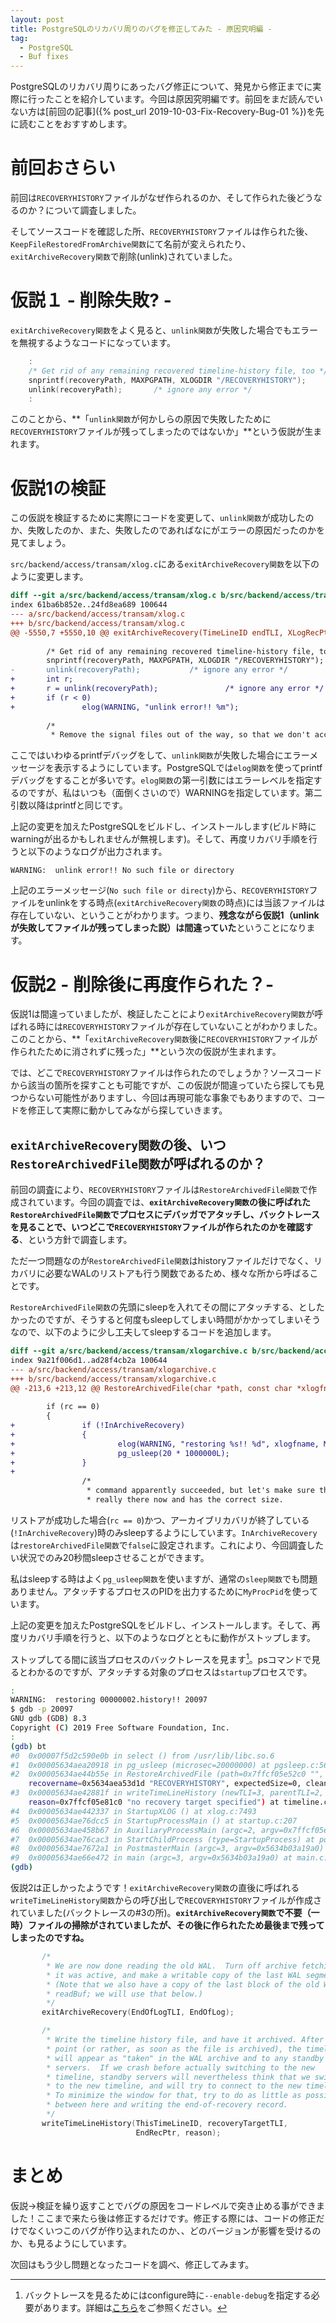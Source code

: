 ```yaml
---
layout: post
title: PostgreSQLのリカバリ周りのバグを修正してみた - 原因究明編 -
tag:
  - PostgreSQL
  - Buf fixes
---
```


PostgreSQLのリカバリ周りにあったバグ修正について、発見から修正までに実際に行ったことを紹介しています。今回は原因究明編です。前回をまだ読んでいない方は[前回の記事]({% post_url 2019-10-03-Fix-Recovery-Bug-01 %})を先に読むことをおすすめします。

# 前回おさらい

前回は`RECOVERYHISTORY`ファイルがなぜ作られるのか、そして作られた後どうなるのか？について調査しました。

そしてソースコードを確認した所、`RECOVERYHISTORY`ファイルは作られた後、`KeepFileRestoredFromArchive関数`にて名前が変えられたり、`exitArchiveRecovery関数`で削除(unlink)されていました。

# 仮説１ - 削除失敗? -

`exitArchiveRecovery関数`をよく見ると、`unlink関数`が失敗した場合でもエラーを無視するようなコードになっています。

```c
    :
    /* Get rid of any remaining recovered timeline-history file, too */
    snprintf(recoveryPath, MAXPGPATH, XLOGDIR "/RECOVERYHISTORY");
    unlink(recoveryPath);       /* ignore any error */
    :
```

このことから、**「`unlink関数`が何かしらの原因で失敗したために`RECOVERYHISTORY`ファイルが残ってしまったのではないか」**という仮説が生まれます。

# 仮説1の検証

この仮説を検証するために実際にコードを変更して、`unlink関数`が成功したのか、失敗したのか、また、失敗したのであればなにがエラーの原因だったのかを見てましょう。


`src/backend/access/transam/xlog.c`にある`exitArchiveRecovery関数`を以下のように変更します。

```diff
diff --git a/src/backend/access/transam/xlog.c b/src/backend/access/transam/xlog.c
index 61ba6b852e..24fd8ea689 100644
--- a/src/backend/access/transam/xlog.c
+++ b/src/backend/access/transam/xlog.c
@@ -5550,7 +5550,10 @@ exitArchiveRecovery(TimeLineID endTLI, XLogRecPtr endOfLog)
 
        /* Get rid of any remaining recovered timeline-history file, too */
        snprintf(recoveryPath, MAXPGPATH, XLOGDIR "/RECOVERYHISTORY");
-       unlink(recoveryPath);           /* ignore any error */
+       int r;
+       r = unlink(recoveryPath);               /* ignore any error */
+       if (r < 0)
+               elog(WARNING, "unlink error!! %m");
 
        /*
         * Remove the signal files out of the way, so that we don't accidentally
```

ここではいわゆるprintfデバッグをして、`unlink関数`が失敗した場合にエラーメッセージを表示するようにしています。PostgreSQLでは`elog関数`を使ってprintfデバッグをすることが多いです。`elog関数`の第一引数にはエラーレベルを指定するのですが、私はいつも（面倒くさいので）WARNINGを指定しています。第二引数以降はprintfと同じです。

上記の変更を加えたPostgreSQLをビルドし、インストールします(ビルド時にwarningが出るかもしれませんが無視します)。そして、再度リカバリ手順を行うと以下のようなログが出力されます。

```
WARNING:  unlink error!! No such file or directory
```

上記のエラーメッセージ(`No such file or directy`)から、`RECOVERYHISTORY`ファイルをunlinkをする時点(`exitArchiveRecovery関数`の時点)には当該ファイルは存在していない、ということがわかります。つまり、**残念ながら仮説1（unlinkが失敗してファイルが残ってしまった説）は間違っていた**ということになります。

# 仮説2 - 削除後に再度作られた？-

仮説1は間違っていましたが、検証したことにより`exitArchiveRecovery関数`が呼ばれる時には`RECOVERYHISTORY`ファイルが存在していないことがわかりました。このことから、**「`exitArchiveRecovery関数`後に`RECOVERYHISTORY`ファイルが作られたために消されずに残った」**という次の仮説が生まれます。

では、どこで`RECOVERYHISTORY`ファイルは作られたのでしょうか？ソースコードから該当の箇所を探すことも可能ですが、この仮説が間違っていたら探しても見つからない可能性がありますし、今回は再現可能な事象でもありますので、コードを修正して実際に動かしてみながら探していきます。

## `exitArchiveRecovery関数`の後、いつ`RestoreArchivedFile関数`が呼ばれるのか？

前回の調査により、`RECOVERYHISTORY`ファイルは`RestoreArchivedFile関数`で作成されています。今回の調査では、**`exitArchiveRecovery関数`の後に呼ばれた`RestoreArchivedFile関数`でプロセスにデバッガでアタッチし、バックトレースを見ることで、いつどこで`RECOVERYHISTORY`ファイルが作られたのかを確認する**、という方針で調査します。

ただ一つ問題なのが`RestoreArchivedFile関数`はhistoryファイルだけでなく、リカバリに必要なWALのリストアも行う関数であるため、様々な所から呼ばることです。

`RestoreArchivedFile関数`の先頭にsleepを入れてその間にアタッチする、としたかったのですが、そうすると何度もsleepしてしまい時間がかかってしまいそうなので、以下のように少し工夫してsleepするコードを追加します。

```diff
diff --git a/src/backend/access/transam/xlogarchive.c b/src/backend/access/transam/xlogarchive.c
index 9a21f006d1..ad28f4cb2a 100644
--- a/src/backend/access/transam/xlogarchive.c
+++ b/src/backend/access/transam/xlogarchive.c
@@ -213,6 +213,12 @@ RestoreArchivedFile(char *path, const char *xlogfname,
 
        if (rc == 0)
        {
+               if (!InArchiveRecovery)
+               {
+                       elog(WARNING, "restoring %s!! %d", xlogfname, MyProcPid);
+                       pg_usleep(20 * 1000000L);
+               }
+
                /*
                 * command apparently succeeded, but let's make sure the file is
                 * really there now and has the correct size.
```

リストアが成功した場合(`rc == 0`)かつ、アーカイブリカバリが終了している(`!InArchiveRecovery`)時のみsleepするようにしています。`InArchiveRecovery`は`restoreArchivedFile関数`で`false`に設定されます。これにより、今回調査したい状況でのみ20秒間sleepさせることができます。

私はsleepする時はよく`pg_usleep関数`を使いますが、通常の`sleep関数`でも問題ありません。アタッチするプロセスのPIDを出力するために`MyProcPid`を使っています。

上記の変更を加えたPostgreSQLをビルドし、インストールします。そして、再度リカバリ手順を行うと、以下のようなログとともに動作がストップします。

ストップしてる間に該当プロセスのバックトレースを見ます[^debug]。psコマンドで見るとわかるのですが、アタッチする対象のプロセスは`startup`プロセスです。

[^debug]: バックトレースを見るためにはconfigure時に`--enable-debug`を指定する必要があります。詳細は[こちら](https://qiita.com/sawada_masahiko/items/2fa99e422ec0eb35245c#%E3%82%BD%E3%83%BC%E3%82%B9%E3%82%B3%E3%83%BC%E3%83%89%E5%85%A5%E6%89%8B%E3%81%8B%E3%82%89%E8%B5%B7%E5%8B%95%E3%81%BE%E3%81%A7)をご参照ください。

```bash
:
WARNING:  restoring 00000002.history!! 20097
$ gdb -p 20097
GNU gdb (GDB) 8.3
Copyright (C) 2019 Free Software Foundation, Inc.
:
(gdb) bt
#0  0x00007f5d2c590e0b in select () from /usr/lib/libc.so.6
#1  0x00005634aea20918 in pg_usleep (microsec=20000000) at pgsleep.c:56
#2  0x00005634ae44b55e in RestoreArchivedFile (path=0x7ffcf05e52c0 "", xlogfname=0x7ffcf05e5280 "00000002.history",
    recovername=0x5634aea53d1d "RECOVERYHISTORY", expectedSize=0, cleanupEnabled=false) at xlogarchive.c:219
#3  0x00005634ae42881f in writeTimeLineHistory (newTLI=3, parentTLI=2, switchpoint=83886080,
    reason=0x7ffcf05e81c0 "no recovery target specified") at timeline.c:322
#4  0x00005634ae442337 in StartupXLOG () at xlog.c:7493
#5  0x00005634ae76dcc5 in StartupProcessMain () at startup.c:207
#6  0x00005634ae458b67 in AuxiliaryProcessMain (argc=2, argv=0x7ffcf05e8690) at bootstrap.c:451
#7  0x00005634ae76cac3 in StartChildProcess (type=StartupProcess) at postmaster.c:5414
#8  0x00005634ae7672a1 in PostmasterMain (argc=3, argv=0x5634b03a19a0) at postmaster.c:1383
#9  0x00005634ae66e472 in main (argc=3, argv=0x5634b03a19a0) at main.c:210
(gdb) 
```

仮説2は正しかったようです！`exitArchiveRecovery関数`の直後に呼ばれる`writeTimeLineHistory関数`からの呼び出しで`RECOVERYHISTORY`ファイルが作成されていました(バックトレースの#3の所)。**`exitArchiveRecovery関数`で不要（一時）ファイルの掃除がされていましたが、その後に作られたため最後まで残ってしまったのですね。**

```c
       /*
        * We are now done reading the old WAL.  Turn off archive fetching if
        * it was active, and make a writable copy of the last WAL segment.
        * (Note that we also have a copy of the last block of the old WAL in
        * readBuf; we will use that below.)
        */
       exitArchiveRecovery(EndOfLogTLI, EndOfLog);

       /*
        * Write the timeline history file, and have it archived. After this
        * point (or rather, as soon as the file is archived), the timeline
        * will appear as "taken" in the WAL archive and to any standby
        * servers.  If we crash before actually switching to the new
        * timeline, standby servers will nevertheless think that we switched
        * to the new timeline, and will try to connect to the new timeline.
        * To minimize the window for that, try to do as little as possible
        * between here and writing the end-of-recovery record.
        */
       writeTimeLineHistory(ThisTimeLineID, recoveryTargetTLI,
                            EndRecPtr, reason);

```

# まとめ

仮説→検証を繰り返すことでバグの原因をコードレベルで突き止める事ができました！ここまで来たら後は修正するだけです。修正する際には、コードの修正だけでなくいつこのバグが作り込まれたのか、、どのバージョンが影響を受けるのか、も見るようにしています。

次回はもう少し問題となったコードを調べ、修正してみます。
